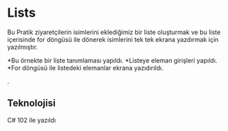 # Lists
Bu Pratik ziyaretçilerin isimlerini eklediğimiz bir liste oluşturmak ve bu liste içerisinde for  döngüsü ile dönerek isimlerini tek tek ekrana yazdırmak için yazılmıştır.

*Bu örnekte bir liste tanımlaması yapıldı.
*Listeye eleman girişleri yapıldı.
*For döngüsü ile listedeki elemanlar ekrana yazıdırıldı.

.

## Teknolojisi

C# 102 ile yazıldı
